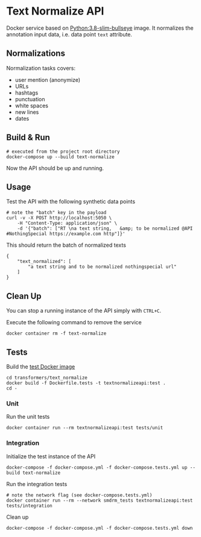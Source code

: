 # Text Normalize API

Docker service based on [Python:3.8-slim-bullseye](https://github.com/docker-library/python/blob/9242c448c7e50d5671e53a393fc2c464683f35dd/3.8/bullseye/slim/Dockerfile) image.
It normalizes the annotation input data, i.e. data point `text` attribute.

## Normalizations

Normalization tasks covers:

* user mention (anonymize)
* URLs
* hashtags
* punctuation
* white spaces
* new lines
* dates


## Build & Run

```shell
# executed from the project root directory
docker-compose up --build text-normalize
```

Now the API should be up and running.

## Usage

Test the API with the following synthetic data points

```shell
# note the "batch" key in the payload
curl -v -X POST http://localhost:5050 \
    -H "Content-Type: application/json" \
    -d '{"batch": ["RT \na text string,   &amp; to be normalized @API #NothingSpecial https://example.com http"]}'
```

This should return the batch of normalized texts

```shell
{
    "text_normalized": [
        "a text string and to be normalized nothingspecial url"
    ]
}
```

## Clean Up

You can stop a running instance of the API simply with `CTRL+C`.

Execute the following command to remove the service

```shell
docker container rm -f text-normalize
```

## Tests

Build the [test Docker image](Dockerfile.tests)

```shell
cd transformers/text_normalize
docker build -f Dockerfile.tests -t textnormalizeapi:test .
cd -
```

### Unit

Run the unit tests

```shell
docker container run --rm textnormalizeapi:test tests/unit
```

### Integration

Initialize the test instance of the API

```shell
docker-compose -f docker-compose.yml -f docker-compose.tests.yml up --build text-normalize
```

Run the integration tests

```shell
# note the network flag (see docker-compose.tests.yml)
docker container run --rm --network smdrm_tests textnormalizeapi:test tests/integration
```

Clean up

```shell
docker-compose -f docker-compose.yml -f docker-compose.tests.yml down
```
